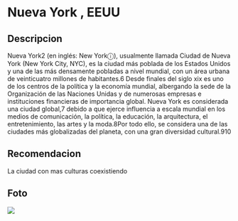 # Nueva York , EEUU

## Descripcion
Nueva York2​ (en inglés: New Yorkⓘ), usualmente llamada Ciudad de Nueva York (New York City, NYC), es la ciudad más poblada de los Estados Unidos y una de las más densamente pobladas a nivel mundial, con un área urbana de veinticuatro millones de habitantes.6​ Desde finales del siglo xix es uno de los centros de la política y la economía mundial, albergando la sede de la Organización de las Naciones Unidas y de numerosas empresas e instituciones financieras de importancia global. Nueva York es considerada una ciudad global,7​ debido a que ejerce influencia a escala mundial en los medios de comunicación, la política, la educación, la arquitectura, el entretenimiento, las artes y la moda.8​ Por todo ello, se considera una de las ciudades más globalizadas del planeta, con una gran diversidad cultural.9​10​

## Recomendacion
La ciudad con mas culturas coexistiendo

## Foto 
![](https://upload.wikimedia.org/wikipedia/commons/thumb/0/05/View_of_Empire_State_Building_from_Rockefeller_Center_New_York_City_dllu.jpg/268px-View_of_Empire_State_Building_from_Rockefeller_Center_New_York_City_dllu.jpg)

